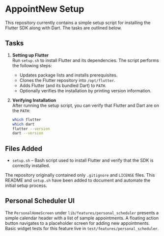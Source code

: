 # AppointNew Setup

This repository currently contains a simple setup script for installing the
Flutter SDK along with Dart. The tasks are outlined below.

## Tasks

1. **Setting up Flutter**  
   Run `setup.sh` to install Flutter and its dependencies. The script performs
   the following steps:
   - Updates package lists and installs prerequisites.
   - Clones the Flutter repository into `/opt/flutter`.
   - Adds Flutter (and its bundled Dart) to `PATH`.
   - Optionally verifies the installation by printing version information.

2. **Verifying Installation**  
   After running the setup script, you can verify that Flutter and Dart are on
   the `PATH`:

   ```bash
   which flutter
   which dart
   flutter --version
   dart --version
   ```

## Files Added

- `setup.sh` – Bash script used to install Flutter and verify that the SDK is
  correctly installed.

The repository originally contained only `.gitignore` and `LICENSE` files.
This README and `setup.sh` have been added to document and automate the
initial setup process.

## Personal Scheduler UI

The `PersonalHomeScreen` under `lib/features/personal_scheduler` presents a simple
calendar header with a list of sample appointments. A floating action button
navigates to a placeholder screen for adding new appointments. Basic widget
tests for this feature live in `test/features/personal_scheduler`.
